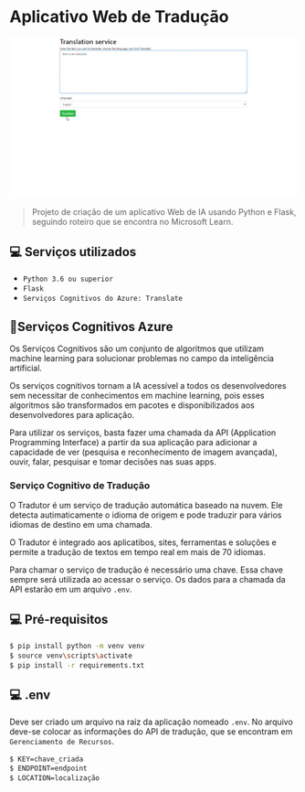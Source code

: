 # Aplicativo Web de Tradução

<img src="Translator.gif"  width=600/ align=center>
 
> Projeto de criação de um aplicativo Web de IA usando Python e Flask, seguindo roteiro que se encontra no Microsoft Learn.


## 💻 Serviços utilizados
* `Python 3.6 ou superior ` 
* `Flask`
* `Serviços Cognitivos do Azure: Translate`



## 🚀Serviços Cognitivos Azure

Os Serviços Cognitivos são um conjunto de algoritmos que utilizam machine learning para solucionar problemas no campo da inteligência artificial. 

Os serviços cognitivos tornam a IA acessível a todos os desenvolvedores sem necessitar de conhecimentos em machine learning, pois esses algoritmos são transformados em pacotes e disponibilizados aos desenvolvedores para aplicação. 

Para utilizar os serviços, basta fazer uma chamada da API (Application Programming Interface) a partir da sua aplicação para adicionar a capacidade de ver (pesquisa e reconhecimento de imagem avançada), ouvir, falar, pesquisar e tomar decisões nas suas apps.

### Serviço Cognitivo de Tradução

O Tradutor é um serviço de tradução automática baseado na nuvem. Ele detecta autimaticamente o idioma de origem e pode traduzir para vários idiomas de destino em uma chamada. 

O Tradutor é integrado aos aplicatibos, sites, ferramentas e soluções e permite a tradução de textos em tempo real em mais de 70 idiomas.

Para chamar o serviço de tradução é necessário uma chave. Essa chave sempre será utilizada ao acessar o serviço. Os dados para a chamada da API estarão em um arquivo `.env`.


## 💻 Pré-requisitos

```bash
$ pip install python -m venv venv
$ source venv\scripts\activate
$ pip install -r requirements.txt
```

## 💻 .env
Deve ser criado um arquivo na raiz da aplicação nomeado `.env`. No arquivo deve-se colocar as informações do API de tradução, que se encontram em `Gerenciamento de Recursos`.

```bash
$ KEY=chave_criada
$ ENDPOINT=endpoint
$ LOCATION=localização
```
